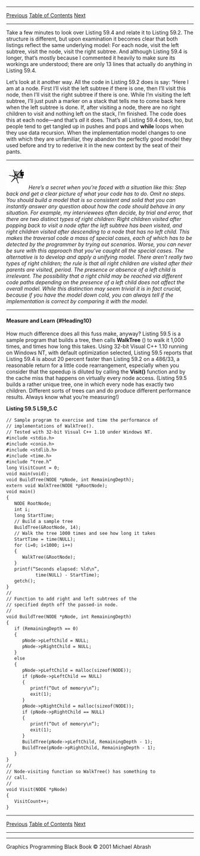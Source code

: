   ------------------------ --------------------------------- --------------------
  [Previous](59-04.html)   [Table of Contents](index.html)   [Next](59-06.html)
  ------------------------ --------------------------------- --------------------

Take a few minutes to look over Listing 59.4 and relate it to Listing
59.2. The structure is different, but upon examination it becomes clear
that both listings reflect the same underlying model: For each node,
visit the left subtree, visit the node, visit the right subtree. And
although Listing 59.4 is longer, that’s mostly because I commented it
heavily to make sure its workings are understood; there are only 13
lines that actually do anything in Listing 59.4.

Let’s look at it another way. All the code in Listing 59.2 does is say:
“Here I am at a node. First I’ll visit the left subtree if there is one,
then I’ll visit this node, then I’ll visit the right subtree if there is
one. While I’m visiting the left subtree, I’ll just push a marker on a
stack that tells me to come back here when the left subtree is done. If,
after visiting a node, there are no right children to visit and nothing
left on the stack, I’m finished. The code does this at each node—and
that’s *all* it does. That’s all Listing 59.4 does, too, but people tend
to get tangled up in pushes and pops and **while** loops when they use
data recursion. When the implementation model changes to one with which
they are unfamiliar, they abandon the perfectly good model they used
before and try to rederive it in the new context by the seat of their
pants.

  ------------------- ----------------------------------------------------------------------------------------------------------------------------------------------------------------------------------------------------------------------------------------------------------------------------------------------------------------------------------------------------------------------------------------------------------------------------------------------------------------------------------------------------------------------------------------------------------------------------------------------------------------------------------------------------------------------------------------------------------------------------------------------------------------------------------------------------------------------------------------
  ![](images/i.jpg)   *Here’s a secret when you’re faced with a situation like this: Step back and get a clear picture of what your code has to do. Omit no steps. You should build a model that is so consistent and solid that you can instantly answer any question about how the code should behave in any situation. For example, my interviewees often decide, by trial and error, that there are two distinct types of right children: Right children visited after popping back to visit a node after the left subtree has been visited, and right children visited after descending to a node that has no left child. This makes the traversal code a mass of special cases, each of which has to be detected by the programmer by trying out scenarios. Worse, you can never be sure with this approach that you’ve caught all the special cases.*
                      *The alternative is to develop and apply a unifying model. There aren’t really two types of right children; the rule is that all right children are visited after their parents are visited, period. The presence or absence of a left child is irrelevant. The possibility that a right child may be reached via different code paths depending on the presence of a left child does not affect the overall model. While this distinction may seem trivial it is in fact crucial, because if you have the model down cold, you can always tell if the implementation is correct by comparing it with the model.*
  ------------------- ----------------------------------------------------------------------------------------------------------------------------------------------------------------------------------------------------------------------------------------------------------------------------------------------------------------------------------------------------------------------------------------------------------------------------------------------------------------------------------------------------------------------------------------------------------------------------------------------------------------------------------------------------------------------------------------------------------------------------------------------------------------------------------------------------------------------------------------

#### Measure and Learn {#Heading10}

How much difference does all this fuss make, anyway? Listing 59.5 is a
sample program that builds a tree, then calls **WalkTree** () to walk it
1,000 times, and times how long this takes. Using 32-bit Visual C++ 1.10
running on Windows NT, with default optimization selected, Listing 59.5
reports that Listing 59.4 is about 20 percent faster than Listing 59.2
on a 486/33, a reasonable return for a little code rearrangement,
especially when you consider that the speedup is diluted by calling the
**Visit()** function and by the cache miss that happens on virtually
every node access. (Listing 59.5 builds a rather unique tree, one in
which every node has exactly two children. Different sorts of trees can
and do produce different performance results. Always know what you’re
measuring!)

**Listing 59.5 L59\_5.C**

    // Sample program to exercise and time the performance of
    // implementations of WalkTree().
    // Tested with 32-bit Visual C++ 1.10 under Windows NT.
    #include <stdio.h>
    #include <conio.h>
    #include <stdlib.h>
    #include <time.h>
    #include “tree.h”
    long VisitCount = 0;
    void main(void);
    void BuildTree(NODE *pNode, int RemainingDepth);
    extern void WalkTree(NODE *pRootNode);
    void main()
    {
       NODE RootNode;
       int i;
       long StartTime;
       // Build a sample tree
       BuildTree(&RootNode, 14);
       // Walk the tree 1000 times and see how long it takes
       StartTime = time(NULL);
       for (i=0; i<1000; i++)
       {
          WalkTree(&RootNode);
       }
       printf(“Seconds elapsed: %ld\n”,
               time(NULL) - StartTime);
       getch();
    }
    //
    // Function to add right and left subtrees of the
    // specified depth off the passed-in node.
    //
    void BuildTree(NODE *pNode, int RemainingDepth)
    {
       if (RemainingDepth == 0)
       {
          pNode->pLeftChild = NULL;
          pNode->pRightChild = NULL;
       }
       else
       {
          pNode->pLeftChild = malloc(sizeof(NODE));
          if (pNode->pLeftChild == NULL)
          {
             printf(“Out of memory\n”);
             exit(1);
          }
          pNode->pRightChild = malloc(sizeof(NODE));
          if (pNode->pRightChild == NULL)
          {
             printf(“Out of memory\n”);
             exit(1);
          }
          BuildTree(pNode->pLeftChild, RemainingDepth - 1);
          BuildTree(pNode->pRightChild, RemainingDepth - 1);
       }
    }
    //
    // Node-visiting function so WalkTree() has something to
    // call.
    //
    void Visit(NODE *pNode)
    {
       VisitCount++;
    }

  ------------------------ --------------------------------- --------------------
  [Previous](59-04.html)   [Table of Contents](index.html)   [Next](59-06.html)
  ------------------------ --------------------------------- --------------------

* * * * *

Graphics Programming Black Book © 2001 Michael Abrash
